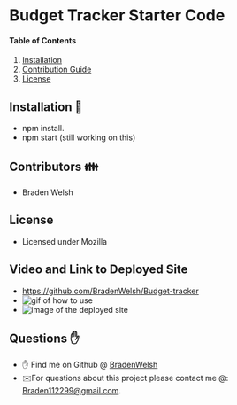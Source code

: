 # Budget Tracker Starter Code
#### Table of Contents
1. [Installation](#install)
2. [Contribution Guide](#contributions)
3. [License](#license)

## Installation 💾
* npm install.
* npm start (still working on this)

## Contributors 👪
* Braden Welsh

## License
* Licensed under Mozilla

## Video and Link to Deployed Site
* <a href="https://github.com/BradenWelsh/Budget-tracker" rel="nofollow">https://github.com/BradenWelsh/Budget-tracker</a>
* <img src="#" alt="gif of how to use">
* <img src="#" alt="image of the deployed site">

## Questions ✋
* ✋ Find me on Github @ [BradenWelsh](http://github.com/BradenWelsh)
* ✉️For questions about this project please contact me @: Braden112299@gmail.com.